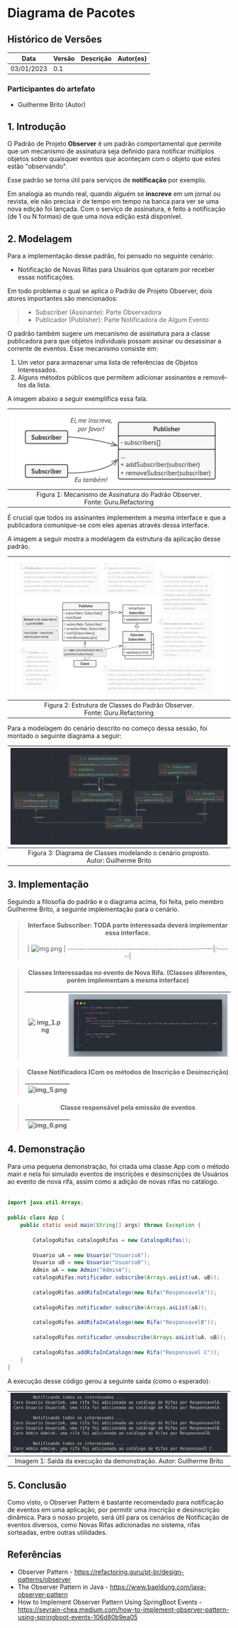# Diagrama de Pacotes

## Histórico de Versões

| Data       | Versão | Descrição | Autor(es) |
|------------|--------|-----------|-----------|
| 03/01/2023 | 0.1    |           |           |

### Participantes do artefato

- Guilherme Brito (Autor)

## 1. Introdução

O Padrão de Projeto **Observer** é um padrão comportamental que permite que um mecanismo de assinatura seja definido
para notificar múltiplos objetos
sobre quaisquer eventos que aconteçam com o objeto que estes estão "observando".

Esse padrão se torna útil para serviços de **notificação** por exemplo.

Em analogia ao mundo real, quando alguém se **inscreve** em um jornal ou revista, ele não precisa ir de tempo em tempo
na banca para ver se uma nova edição foi lançada. Com o serviço de assinatura, é feito a notificação (de 1 ou N formas)
de que
uma nova edição está disponível.

## 2. Modelagem

Para a implementação desse padrão, foi pensado no seguinte cenário:

- Notificação de Novas Rifas para Usuários que optaram por receber essas notificações.

Em todo problema o qual se aplica o Padrão de Projeto Observer, dois atores importantes são mencionados:

> - Subscriber (Assinante): Parte Observadora
> - Publicador (Publisher): Parte Notificadora de Algum Evento

O padrão também sugere um mecanismo de assinatura para a classe publicadora para que objetos individuais possam assinar
ou desassinar a corrente de eventos. Esse mecanismo consiste em:

1. Um vetor para armazenar uma lista de referências de Objetos Interessados.
2. Alguns métodos públicos que permitem adicionar assinantes e removê-los da lista.

A imagem abaixo a seguir exemplifica essa fala.

<center>

|                      ![img.png](../../../assets/observer1.png)                      |
|:-----------------------------------------------------------------------------------:|
| Figura 1: Mecanismo de Assinatura do Padrão Observer. <br/> Fonte: Guru.Refactoring |

</center>

É crucial que todos os assinantes implementem a mesma interface e que a publicadora comunique-se com eles apenas através
dessa interface.

A imagem a seguir mostra a modelagem da estrutura da aplicação desse padrão.

<center>

|                    ![img.png](../../../assets/observer2.png)                     |
|:--------------------------------------------------------------------------------:|
| Figura 2: Estrutura de Classes do Padrão Observer. <br/> Fonte: Guru.Refactoring |

</center>

Para a modelagem do cenário descrito no começo dessa sessão, foi montado o seguinte diagrama a seguir:

<center>

|                                 ![img_2.png](../../../assets/observerDiagramClass.png)                                  |
|:----------------------------------------------------------------------------------------:|
| Figura 3: Diagrama de Classes modelando o cenário proposto. <br/> Autor: Guilherme Brito |

</center>

## 3. Implementação

Seguindo a filosofia do padrão e o diagrama acima, foi feita, pelo membro Guilherme Brito, a seguinte implementação para
o
cenário.

<center>

> #### Interface Subscriber: TODA parte interessada deverá implementar essa interface.
> | ![img.png](../../assets/observerSubscriberInt.png) |
---------------------------------------------------|:-----:|

> #### Classes Interessadas no evento de Nova Rifa. (Classes diferentes, porém implementam a mesma interface)
> | ![img_1.png](../../assets/observerUsuarioClass.png)| ![img_4.png](../../../assets/observerAdminClass.png)  |
> |:------------------------:|:-----:|

> #### Classe Notificadora (Com os métodos de Inscrição e Desinscrição)
> |  ![img_5.png](../../assets/observerPublisher.png)   |
> |:-----:|

> #### Classe responsável pela emissão de eventos
> | ![img_6.png](../../assets/observerCatalogoRifas.png)    |
> |:-----:|

</center>

## 4. Demonstração

Para uma pequena demonstração, foi criada uma classe App com o método main e nela foi simulado eventos de inscrições e
desinscrições de Usuários ao evento de nova rifa, assim como a adição de novas rifas no catálogo.

~~~ java

import java.util.Arrays;

public class App {
    public static void main(String[] args) throws Exception {

        CatalogoRifas catalogoRifas = new CatalogoRifas();

        Usuario uA = new Usuario("UsuarioA");
        Usuario uB = new Usuario("UsuarioB");
        Admin aA = new Admin("AdminA");
        catalogoRifas.notificador.subscribe(Arrays.asList(uA, uB));

        catalogoRifas.addRifaInCatalogo(new Rifa("ResponsavelA"));

        catalogoRifas.notificador.subscribe(Arrays.asList(aA));

        catalogoRifas.addRifaInCatalogo(new Rifa("ResponsavelB"));

        catalogoRifas.notificador.unsubscribe(Arrays.asList(uA, uB));

        catalogoRifas.addRifaInCatalogo(new Rifa("Responsavel C"));
    }
}

~~~

A execução desse código gerou a seguinte saída (como o esperado):

<center>

| ![img7.png](../../../assets/saidaObserver.png) |
|:--:|
| Imagem 1: Saída da execução da demonstração. Autor: Guilherme Brito |


</center>

## 5. Conclusão

Como visto, o Observer Pattern é bastante recomendado para notificação de eventos em uma aplicação, por permitir uma
inscrição e desinscrição dinâmica. Para o nosso projeto, será útil para os cenários de Notificação de eventos diversos,
como Novas Rifas adicionadas no sistema, rifas sorteadas, entre outras utilidades.

## Referências

- Observer Pattern - https://refactoring.guru/pt-br/design-patterns/observer
- The Observer Pattern in Java - https://www.baeldung.com/java-observer-pattern
- How to Implement Observer Pattern Using SpringBoot
  Events - https://sevrain-chea.medium.com/how-to-implement-observer-pattern-using-springboot-events-106d80b9ea05

